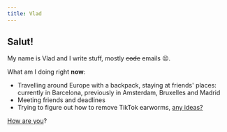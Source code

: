 ```yaml
---
title: Vlad
---
```


## Salut!

My name is Vlad and I write stuff, mostly ~~code~~ emails 😣.

What am I doing right **now**:

- Travelling around Europe with a backpack, staying at friends' places: currently in Barcelona, previously in Amsterdam, Bruxelles and Madrid
- Meeting friends and deadlines
- Trying to figure out how to remove TikTok earworms, [any ideas?](mailto:vlad@nsu.ro?subject=About%20how%20to%20remove%20TikTok%20earworms...)

[How are you](mailto:vlad@nsu.ro?subject=Hey%2C%20I'm%20doing...)?
